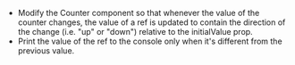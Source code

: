 - Modify the Counter component so that whenever the value of the counter changes,
  the value of a ref is updated to contain the direction of the change
  (i.e. "up" or "down") relative to the initialValue prop.
- Print the value of the ref to the console only when it's different from
  the previous value.
